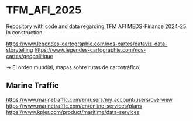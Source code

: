 # TFM_AFI_2025
Repository with code and data regarding TFM AFI MEDS-Finance 2024-25.
In construction.

https://www.legendes-cartographie.com/nos-cartes/dataviz-data-storytelling
https://www.legendes-cartographie.com/nos-cartes/geopolitique

-> El orden mundial, mapas sobre rutas de narcotráfico.

## Marine Traffic
https://www.marinetraffic.com/en/users/my_account/users/overview
https://www.marinetraffic.com/en/online-services/plans
https://www.kpler.com/product/maritime/data-services
